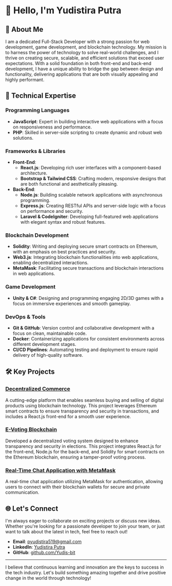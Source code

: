 # 👋 Hello, I'm Yudistira Putra

## 🌟 About Me
I am a dedicated Full-Stack Developer with a strong passion for web development, game development, and blockchain technology. My mission is to harness the power of technology to solve real-world challenges, and I thrive on creating secure, scalable, and efficient solutions that exceed user expectations. With a solid foundation in both front-end and back-end development, I have a unique ability to bridge the gap between design and functionality, delivering applications that are both visually appealing and highly performant.

## 🚀 Technical Expertise

### Programming Languages
- **JavaScript**: Expert in building interactive web applications with a focus on responsiveness and performance.
- **PHP**: Skilled in server-side scripting to create dynamic and robust web solutions.

### Frameworks & Libraries
- **Front-End**: 
  - **React.js**: Developing rich user interfaces with a component-based architecture.
  - **Bootstrap & Tailwind CSS**: Crafting modern, responsive designs that are both functional and aesthetically pleasing.
- **Back-End**:
  - **Node.js**: Building scalable network applications with asynchronous programming.
  - **Express.js**: Creating RESTful APIs and server-side logic with a focus on performance and security.
  - **Laravel & CodeIgniter**: Developing full-featured web applications with elegant syntax and robust features.

### Blockchain Development
- **Solidity**: Writing and deploying secure smart contracts on Ethereum, with an emphasis on best practices and security.
- **Web3.js**: Integrating blockchain functionalities into web applications, enabling decentralized interactions.
- **MetaMask**: Facilitating secure transactions and blockchain interactions in web applications.

### Game Development
- **Unity & C#**: Designing and programming engaging 2D/3D games with a focus on immersive experiences and smooth gameplay.

### DevOps & Tools
- **Git & GitHub**: Version control and collaborative development with a focus on clean, maintainable code.
- **Docker**: Containerizing applications for consistent environments across different development stages.
- **CI/CD Pipelines**: Automating testing and deployment to ensure rapid delivery of high-quality software.

## 🛠️ Key Projects

### [Decentralized Commerce](#)
A cutting-edge platform that enables seamless buying and selling of digital products using blockchain technology. This project leverages Ethereum smart contracts to ensure transparency and security in transactions, and includes a React.js front-end for a smooth user experience.

### [E-Voting Blockchain](#)
Developed a decentralized voting system designed to enhance transparency and security in elections. This project integrates React.js for the front-end, Node.js for the back-end, and Solidity for smart contracts on the Ethereum blockchain, ensuring a tamper-proof voting process.

### [Real-Time Chat Application with MetaMask](#)
A real-time chat application utilizing MetaMask for authentication, allowing users to connect with their blockchain wallets for secure and private communication.


## 🌐 Let's Connect
I'm always eager to collaborate on exciting projects or discuss new ideas. Whether you're looking for a passionate developer to join your team, or just want to talk about the latest in tech, feel free to reach out!

- **Email**: [pyudistira519@gmail.com](mailto:pyudistira519@gmail.com)
- **LinkedIn**: [Yudistira Putra](https://www.linkedin.com/in/yudistira-putra-dev/)
- **GitHub**: [github.com/Yudis-bit](https://github.com/Yudis-bit)

---

I believe that continuous learning and innovation are the keys to success in the tech industry. Let's build something amazing together and drive positive change in the world through technology!
